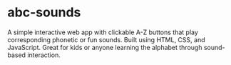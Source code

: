 # abc-sounds
A simple interactive web app with clickable A-Z buttons that play corresponding phonetic or fun sounds. Built using HTML, CSS, and JavaScript. Great for kids or anyone learning the alphabet through sound-based interaction.
